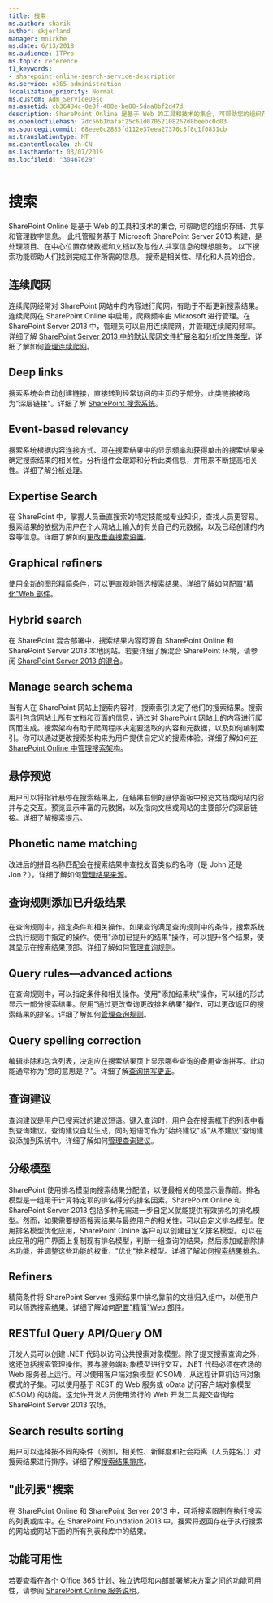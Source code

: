 ```yaml
---
title: 搜索
ms.author: sharik
author: skjerland
manager: mnirkhe
ms.date: 6/13/2018
ms.audience: ITPro
ms.topic: reference
f1_keywords:
- sharepoint-online-search-service-description
ms.service: o365-administration
localization_priority: Normal
ms.custom: Adm_ServiceDesc
ms.assetid: cb36484c-0e8f-480e-be88-5daa8bf2d47d
description: SharePoint Online 是基于 Web 的工具和技术的集合, 可帮助您的组织存储、共享和管理数字信息。 此托管服务基于 Microsoft SharePoint Server 2013 构建，是处理项目、在中心位置存储数据和文档以及与他人共享信息的理想服务。 以下搜索功能帮助人们找到完成工作所需的信息。 搜索是相关性、精化和人员的组合。
ms.openlocfilehash: 2dc56b1bafaf25c61d07052108267d8beebc0c03
ms.sourcegitcommit: 68eee0c2885fd112e37eea27370c3f8c1f0831cb
ms.translationtype: MT
ms.contentlocale: zh-CN
ms.lasthandoff: 03/07/2019
ms.locfileid: "30467629"
---
```

# <a name="search"></a>搜索

SharePoint Online 是基于 Web 的工具和技术的集合, 可帮助您的组织存储、共享和管理数字信息。 此托管服务基于 Microsoft SharePoint Server 2013 构建，是处理项目、在中心位置存储数据和文档以及与他人共享信息的理想服务。 以下搜索功能帮助人们找到完成工作所需的信息。 搜索是相关性、精化和人员的组合。
  
## <a name="continuous-crawls"></a>连续爬网
<a name="bkmk_ContinuousCrawl"> </a>

连续爬网经常对 SharePoint 网站中的内容进行爬网，有助于不断更新搜索结果。连续爬网在 SharePoint Online 中启用，爬网频率由 Microsoft 进行管理。在 SharePoint Server 2013 中，管理员可以启用连续爬网，并管理连续爬网频率。详细了解 [SharePoint Server 2013 中的默认爬网文件扩展名和分析文件类型](https://technet.microsoft.com/en-us/library/jj219530.aspx)。详细了解如何[管理连续爬网](https://go.microsoft.com/fwlink/?LinkID=271001)。
  
## <a name="deep-links"></a>Deep links
<a name="bkmk_DeepLink"> </a>

搜索系统会自动创建链接，直接转到经常访问的主页的子部分。此类链接被称为"深层链接"。详细了解 [SharePoint 搜索系统](https://go.microsoft.com/fwlink/p/?LinkId=286608)。
  
## <a name="event-based-relevancy"></a>Event-based relevancy
<a name="bkmk_EventBasedRelevancy"> </a>

搜索系统根据内容连接方式、项在搜索结果中的显示频率和获得单击的搜索结果来确定搜索结果的相关性。分析组件会跟踪和分析此类信息，并用来不断提高相关性。详细了解[分析处理](https://go.microsoft.com/fwlink/?LinkID=271000)。
  
## <a name="expertise-search"></a>Expertise Search
<a name="bkmk_ExpertiseSearch"> </a>

在 SharePoint 中，掌握人员垂直搜索的特定技能或专业知识，查找人员更容易。搜索结果的依据为用户在个人网站上输入的有关自己的元数据，以及已经创建的内容等信息。详细了解如何[更改垂直搜索设置](https://go.microsoft.com/fwlink/p/?LinkId=286610)。
  
## <a name="graphical-refiners"></a>Graphical refiners
<a name="bkmk_GraphicalRefiners"> </a>

使用全新的图形精简条件，可以更直观地筛选搜索结果。详细了解如何[配置"精化"Web 部件](https://go.microsoft.com/fwlink/?LinkId=271017)。
  
## <a name="hybrid-search"></a>Hybrid search
<a name="bkmk_HybridSearch"> </a>

在 SharePoint 混合部署中，搜索结果内容可源自 SharePoint Online 和 SharePoint Server 2013 本地网站。若要详细了解混合 SharePoint 环境，请参阅 [SharePoint Server 2013 的混合](https://go.microsoft.com/fwlink/?LinkId=275765)。
  
## <a name="manage-search-schema"></a>Manage search schema
<a name="bkmk_manage_search_schema"> </a>

当有人在 SharePoint 网站上搜索内容时，搜索索引决定了他们的搜索结果。搜索索引包含网站上所有文档和页面的信息，通过对 SharePoint 网站上的内容进行爬网而生成。搜索架构有助于爬网程序决定要选取的内容和元数据，以及如何编制索引。你可以通过更改搜索架构来为用户提供自定义的搜索体验。详细了解如何[在 SharePoint Online 中管理搜索架构](https://go.microsoft.com/fwlink/p/?LinkId=392427)。
  
## <a name="on-hover-preview"></a>悬停预览
<a name="bkmk_Quickpreview"> </a>

用户可以将指针悬停在搜索结果上，在结果右侧的悬停面板中预览文档或网站内容并与之交互。预览显示丰富的元数据，以及指向文档或网站的主要部分的深层链接。详细了解[搜索提示](https://go.microsoft.com/fwlink/p/?LinkId=286614)。
  
## <a name="phonetic-name-matching"></a>Phonetic name matching
<a name="bkmk_PhoneticNameMatching"> </a>

改进后的拼音名称匹配会在搜索结果中查找发音类似的名称（是 John 还是 Jon？）。详细了解如何[管理结果来源](https://go.microsoft.com/fwlink/p/?LinkId=286609)。
  
## <a name="query-rulesadd-promoted-results"></a>查询规则添加已升级结果
<a name="bkmk_QueryRulesAddpromotedresults"> </a>

在查询规则中，指定条件和相关操作。如果查询满足查询规则中的条件，搜索系统会执行规则中指定的操作。使用"添加已提升的结果"操作，可以提升各个结果，使其显示在搜索结果顶部。详细了解如何[管理查询规则](https://go.microsoft.com/fwlink/p/?LinkId=286607)。
  
## <a name="query-rulesadvanced-actions"></a>Query rules—advanced actions
<a name="bkmk_UserRulesAdvancedActions"> </a>

在查询规则中，可以指定条件和相关操作。使用"添加结果块"操作，可以组的形式显示一部分搜索结果。使用"通过更改查询更改排名结果"操作，可以更改返回的搜索结果的排名。详细了解如何[管理查询规则](https://go.microsoft.com/fwlink/p/?LinkId=286607)。
  
## <a name="query-spelling-correction"></a>Query spelling correction
<a name="bkmk_QuerySpellingCorrection"> </a>

编辑排除和包含列表，决定应在搜索结果页上显示哪些查询的备用查询拼写。此功能通常称为"您的意思是？"。详细了解[查询拼写更正](https://go.microsoft.com/fwlink/?LinkId=271221)。
  
## <a name="query-suggestions"></a>查询建议
<a name="bkmk_Querysuggestions"> </a>

查询建议是用户已搜索过的建议短语。键入查询时，用户会在搜索框下的列表中看到查询建议。查询建议自动生成，同时短语可作为"始终建议"或"从不建议"查询建议添加到系统中。详细了解如何[管理查询建议](https://go.microsoft.com/fwlink/p/?LinkId=286611)。
  
## <a name="ranking-models"></a>分级模型
<a name="bkmk_Ranking_Models"> </a>

SharePoint 使用排名模型向搜索结果分配值，以便最相关的项显示最靠前。排名模型是一组用于计算特定项的排名得分的排名因素。SharePoint Online 和 SharePoint Server 2013 包括多种无需进一步自定义就能提供有效排名的排名模型。然而，如果需要提高搜索结果与最终用户的相关性，可以自定义排名模型。使用排名模型优化应用，SharePoint Online 客户可以创建自定义排名模型。可以在此应用的用户界面上复制现有排名模型，判断一组查询的结果，然后添加或删除排名功能，并调整这些功能的权重，"优化"排名模型。详细了解如何[搜索结果排名](https://go.microsoft.com/fwlink/p/?LinkId=271014)。
  
## <a name="refiners"></a>Refiners
<a name="bkmk_Refiners"> </a>

精简条件将 SharePoint Server 搜索结果中排名靠前的文档归入组中，以便用户可以筛选搜索结果。详细了解如何[配置"精简"Web 部件](https://go.microsoft.com/fwlink/?LinkId=271017)。
  
## <a name="restful-query-apiquery-om"></a>RESTful Query API/Query OM
<a name="bkmk_RESTfulQueryAPI"> </a>

开发人员可以创建 .NET 代码以访问公共搜索对象模型。除了提交搜索查询之外，这还包括搜索管理操作。要与服务端对象模型进行交互，.NET 代码必须在农场的 Web 服务器上运行。可以使用客户端对象模型 (CSOM)，从远程计算机访问对象模式的子集。可以使用基于 REST 的 Web 服务或 oData 访问客户端对象模型 (CSOM) 的功能。这允许开发人员使用流行的 Web 开发工具提交查询给 SharePoint Server 2013 农场。
  
## <a name="search-results-sorting"></a>Search results sorting
<a name="bkmk_Searchresultssorting"> </a>

用户可以选择按不同的条件（例如，相关性、新鲜度和社会距离（人员姓名））对搜索结果进行排序。详细了解[搜索结果排序](https://go.microsoft.com/fwlink/p/?LinkId=286603)。
  
## <a name="this-list-searches"></a>"此列表"搜索
<a name="bkmk_ThisListSearches"> </a>

在 SharePoint Online 和 SharePoint Server 2013 中，可将搜索限制在执行搜索的列表或库中。在 SharePoint Foundation 2013 中，搜索将返回存在于执行搜索的网站或网站下面的所有列表和库中的结果。
  
## <a name="feature-availability"></a>功能可用性
<a name="bkmk_ThisListSearches"> </a>

若要查看在各个 Office 365 计划、独立选项和内部部署解决方案之间的功能可用性，请参阅 [SharePoint Online 服务说明](sharepoint-online-service-description.md)。
  

